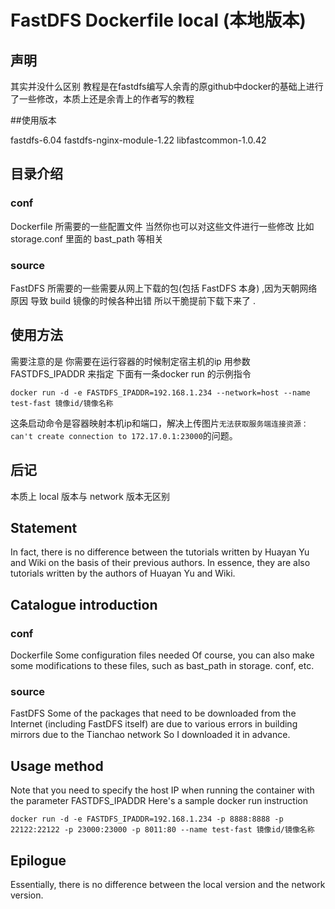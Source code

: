 # FastDFS Dockerfile local (本地版本)

## 声明
其实并没什么区别 教程是在fastdfs编写人余青的原github中docker的基础上进行了一些修改，本质上还是余青上的作者写的教程

##使用版本

fastdfs-6.04
fastdfs-nginx-module-1.22
libfastcommon-1.0.42


## 目录介绍
### conf 
Dockerfile 所需要的一些配置文件
当然你也可以对这些文件进行一些修改  比如 storage.conf 里面的 bast_path 等相关

### source 
FastDFS 所需要的一些需要从网上下载的包(包括 FastDFS 本身) ,因为天朝网络原因 导致 build 镜像的时候各种出错
所以干脆提前下载下来了 . 


## 使用方法
需要注意的是 你需要在运行容器的时候制定宿主机的ip 用参数 FASTDFS_IPADDR 来指定
下面有一条docker run 的示例指令

```
docker run -d -e FASTDFS_IPADDR=192.168.1.234 --network=host --name test-fast 镜像id/镜像名称
```
这条启动命令是容器映射本机ip和端口，解决上传图片`无法获取服务端连接资源：can't create connection to 172.17.0.1:23000`的问题。

## 后记
本质上 local 版本与  network 版本无区别


## Statement
In fact, there is no difference between the tutorials written by Huayan Yu and Wiki on the basis of their previous authors. In essence, they are also tutorials written by the authors of Huayan Yu and Wiki.

## Catalogue introduction
### conf 
Dockerfile Some configuration files needed
Of course, you can also make some modifications to these files, such as bast_path in storage. conf, etc.

### source 
FastDFS Some of the packages that need to be downloaded from the Internet (including FastDFS itself) are due to various errors in building mirrors due to the Tianchao network
So I downloaded it in advance. 

## Usage method
Note that you need to specify the host IP when running the container with the parameter FASTDFS_IPADDR
Here's a sample docker run instruction
```
docker run -d -e FASTDFS_IPADDR=192.168.1.234 -p 8888:8888 -p 22122:22122 -p 23000:23000 -p 8011:80 --name test-fast 镜像id/镜像名称
```

## Epilogue
Essentially, there is no difference between the local version and the network version.
